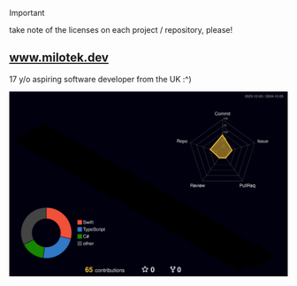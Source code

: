 > [!IMPORTANT]  
> take note of the licenses on each project / repository, please!
> ## www.milotek.dev
> 17 y/o aspiring software developer from the UK :^)


![](./profile-3d-contrib/profile-night-rainbow.svg)

